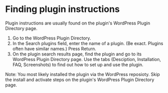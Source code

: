 # Finding plugin instructions

Plugin instructions are usually found on the plugin's WordPress Plugin Directory page.

1. Go to the WordPress Plugin Directory.
2. In the Search plugins field, enter the name of a plugin. (Be exact. Plugins often have similar names.) Press Return.
3. On the plugin search results page, find the plugin and go to its WordPress Plugin Directory page. Use the tabs (Desciption, Installation, FAQ, Screenshots) to find out how to set up and use the plugin.

Note: You most likely installed the plugin via the WordPress reposioty. Skip the install and activate steps on the plugin's WordPress Plugin Directory page.


